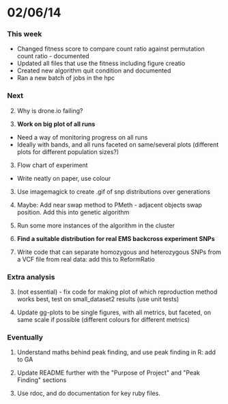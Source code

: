 02/06/14
========================================================

### This week

- Changed fitness score to compare count ratio against permutation count ratio - documented
- Updated all files that use the fitness including figure creatio
- Created new algorithm quit condition and documented
- Ran a new batch of jobs in the hpc

### Next

2. Why is drone.io failing?

2. **Work on big plot of all runs**
 - Need a way of monitoring progress on all runs
 - Ideally with bands, and all runs faceted on same/several plots (different plots for different population sizes?)

3. Flow chart of experiment
 - Write neatly on paper, use colour

3. Use imagemagick to create .gif of snp distributions over generations

3. Maybe: Add near swap method to PMeth - adjacent objects swap position. Add this into genetic algorithm

4. Run some more instances of the algorithm in the cluster

7. **Find a suitable distribution for real EMS backcross experiment SNPs**

8. Write code that can separate homozygous and heterozygous SNPs from a VCF file from real data: add this to ReformRatio

### Extra analysis

3. (not essential) - fix code for making plot of which reproduction method works best, test on small_dataset2 results (use unit tests)

2. Update gg-plots to be single figures, with all metrics, but faceted, on same scale if possible (different colours for different metrics)

### Eventually

1. Understand maths behind peak finding, and use peak finding in R: add to GA

2. Update README further with the "Purpose of Project" and "Peak Finding" sections

3. Use rdoc, and do documentation for key ruby files.

